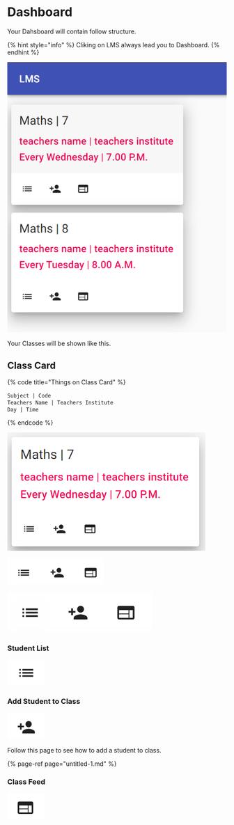 # Dashboard

Your Dahsboard will contain follow structure.

{% hint style="info" %}
Cliking on LMS always lead you to Dashboard.
{% endhint %}

![](../.gitbook/assets/image%20%283%29.png)

Your Classes will be shown like this.

## Class Card

{% code title="Things on Class Card" %}
```text
Subject | Code
Teachers Name | Teachers Institute
Day | Time
```
{% endcode %}

![Class Card](../.gitbook/assets/image%20%2825%29.png)



![](../.gitbook/assets/image%20%2816%29.png)

![](../.gitbook/assets/image%20%2818%29.png)

### Student List

![](../.gitbook/assets/image%20%2828%29.png)



### Add Student to Class

![](../.gitbook/assets/image%20%2811%29.png)

Follow this page to see how to add a student to class.

{% page-ref page="untitled-1.md" %}

### Class Feed

![](../.gitbook/assets/image%20%2827%29.png)





